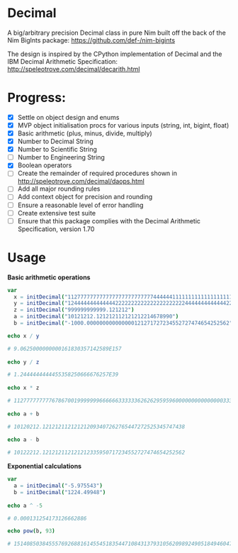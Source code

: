 # Decimal
A big/arbitrary precision Decimal class in pure Nim built off the back of the Nim BigInts package: https://github.com/def-/nim-bigints

The design is inspired by the CPython implementation of Decimal and the IBM Decimal Arithmetic Specification: http://speleotrove.com/decimal/decarith.html

# Progress:

- [x] Settle on object design and enums
- [x] MVP object initialisation procs for various inputs (string, int, bigint, float)
- [x] Basic arithmetic (plus, minus, divide, multiply)
- [x] Number to Decimal String 
- [x] Number to Scientific String
- [ ] Number to Engineering String
- [x] Boolean operators
- [ ] Create the remainder of required procedures shown in http://speleotrove.com/decimal/daops.html
- [ ] Add all major rounding rules
- [ ] Add context object for precision and rounding
- [ ] Ensure a reasonable level of error handling
- [ ] Create extensive test suite
- [ ] Ensure that this package complies with the Decimal Arithmetic Specification, version 1.70 

# Usage

**Basic arithmetic operations**

```nim
var
  x = initDecimal("112777777777777777777777777444444111111111111111111111111111111111444444444444444444444444777779999999999999999999999999999999999999999999999999999999999999999999999999999999999999999999999999999999999999999934.0")
  y = initDecimal("1244444444444442222222222222222222222444444444444422.0")
  z = initDecimal("999999999999.121212")
  a = initDecimal("10121212.121212112121212214678990")
  b = initDecimal("-1000.000000000000000121271727234552727474654252562")

echo x / y 

# 9.0625000000000161830357142589E157
    
echo y / z    

# 1.2444444444455358250666676257E39
    
echo x * z

# 112777777777678670019999999666666333333626262959596000000000000000333333333333040404000000333335555555262624269359999999999999999999999999999999999999999999999999999999999999999999999999999999999999999999999934000000000058.0000080
    
echo a + b

# 10120212.121212112121212093407262765447272525345747438
    
echo a - b

# 10122212.121212112121212335950717234552727474654252562
```
    
**Exponential calculations**

```nim
var
  a = initDecimal("-5.975543")
  b = initDecimal("1224.49948")
  
echo a ^ -5

# 0.000131254173126662886

echo pow(b, 93)

# 151408503845557692688161455451835447108431379310562098924905184946047495232330089520869458443924236560548387123650341098442981720802261916208953596118006180370925303743522295828040225912366152816909107734776067977664083437385502081437181220051456046474924292361686836920559344917448828075.222712034619105279651818260964290535195597667892958201436724766360511193555130344656098400628427608663827569617598350983466539576093349652128965891746764519526204773501798720547231828263232570323258336204178874031658184989115618939692323356264842333898299722548210927256162834874844807455759293580889759180946862143069572501479860330923104848828654110783949637763229615789299900456895449295821520704805116588168677694568238366578731331197022318771246362395890679808

```

